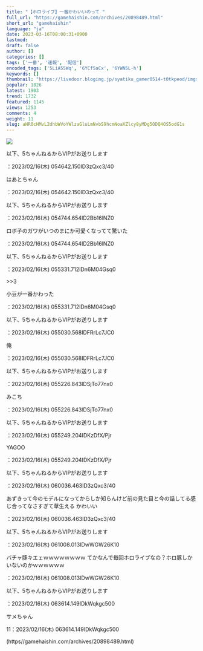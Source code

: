 ```yaml
---
title: "【ホロライブ】一番かわいいのって "
full_url: "https://gamehaishin.com/archives/20898489.html"
short_url: "gamehaishin"
language: "ja"
date: 2023-03-16T08:00:31+0900
lastmod: 
draft: false
author: []
categories: []
tags: ['一番', '速報', '配信']
encoded_tags: ['5LiA55Wq', '6YCf5aCx', '6YWN5L-h']
keywords: []
thumbnail: "https://livedoor.blogimg.jp/syatiku_gamer0514-t0tkpeod/imgs/e/9/e9ef9ca4.jpg"
popular: 1826
latest: 1903
trend: 1732
featured: 1145
views: 1253
comments: 4
weight: 11
slug: aHR0cHMvL2dhbWVoYWlzaGluLmNvbS9hcmNoaXZlcy8yMDg5ODQ4OS5odG1s
---
```


![](https://livedoor.blogimg.jp/syatiku_gamer0514-t0tkpeod/imgs/e/9/e9ef9ca4.jpg)

<div><p id='resuname2'>以下、5ちゃんねるからVIPがお送りします </p>：2023/02/16(木) 054642.150ID3zQxc3/40<p id='surebody2' class='surebody_3zQxc340' name='surebodymain'> はあとちゃん </p><p>：2023/02/16(木) 054642.150ID3zQxc3/40</p><p id='resuname3'>以下、5ちゃんねるからVIPがお送りします </p>：2023/02/16(木) 054744.654ID2Bb16lNZ0<p id='surebody3' class='surebody_2Bb16lNZ0' name='surebodymain'> ロボ子のガワがいつのまにか可愛くなってて驚いた </p><p>：2023/02/16(木) 054744.654ID2Bb16lNZ0</p><p id='resuname7'>以下、5ちゃんねるからVIPがお送りします </p>：2023/02/16(木) 055331.712IDn6M04Gsq0<p id='surebody7' class='surebody_n6M04Gsq0' name='surebodymain'> <p>>>3</p> 小豆が一番かわった </p><p>：2023/02/16(木) 055331.712IDn6M04Gsq0</p><p id='resuname4'>以下、5ちゃんねるからVIPがお送りします </p>：2023/02/16(木) 055030.568IDFRrLc7JC0<p id='surebody4' class='surebody_FRrLc7JC0' name='surebodymain'> 俺 </p><p>：2023/02/16(木) 055030.568IDFRrLc7JC0</p><p id='resuname5'>以下、5ちゃんねるからVIPがお送りします </p>：2023/02/16(木) 055226.843IDSjTo77nx0<p id='surebody5' class='surebody_SjTo77nx0' name='surebodymain'> みこち </p><p>：2023/02/16(木) 055226.843IDSjTo77nx0</p><p id='resuname6'>以下、5ちゃんねるからVIPがお送りします </p>：2023/02/16(木) 055249.204IDKzDfX/Pjr<p id='surebody6' class='surebody_KzDfXPjr' name='surebodymain'> YAGOO </p><p>：2023/02/16(木) 055249.204IDKzDfX/Pjr</p><p id='resuname8'>以下、5ちゃんねるからVIPがお送りします </p>：2023/02/16(木) 060036.463ID3zQxc3/40<p id='surebody8' class='surebody_3zQxc340' name='surebodymain'> あずきって今のモデルになってからしか知らんけど前の見た目と今の話してる感じ合ってなさすぎて草生える かわいい </p><p>：2023/02/16(木) 060036.463ID3zQxc3/40</p><p id='resuname9'>以下、5ちゃんねるからVIPがお送りします </p>：2023/02/16(木) 061008.013IDwWGW26K10<p id='surebody9' class='surebody_wWGW26K10' name='surebodymain'> バチャ豚キエェｗｗｗｗｗｗｗｗ てかなんで毎回ホロライブなの？ホロ豚しかいないのかｗｗｗｗｗｗ </p><p>：2023/02/16(木) 061008.013IDwWGW26K10</p><p id='resuname11'>以下、5ちゃんねるからVIPがお送りします </p>：2023/02/16(木) 063614.149IDkWqkgc500<p id='surebody11' class='surebody_kWqkgc500' name='surebodymain'> サメちゃん </p><p>11：2023/02/16(木) 063614.149IDkWqkgc500</p></div>

(https//gamehaishin.com/archives/20898489.html)
